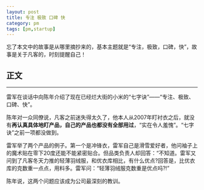 ```yaml
---
layout: post
title: 专注 极致 口碑 快
category: pm
tags: [pm,startup]
---
```


忘了本文中的故事是从哪里摘抄来的，基本主题就是“专注，极致，口碑，快”，故事是关于凡客的，时刻提醒自己！

## 正文
***

雷军在谈话中向陈年介绍了现在已经烂大街的小米的“七字诀”——“专注、极致、口碑、快”。

陈年对一众同僚说，凡客之前迷失得太久了，他本人从2007年盯衬衣之后，就没有<b>再认真具体地盯产品，自己的产品也都没有全部用过</b>，“实在令人羞愧”。“七字诀”之前一项都没做到。

雷军举了两个产品的例子。第一个是冲锋衣，雷军自己是滑雪爱好者，他问袖子上的魔术贴在零下20度还能不能紧密贴合。但品类负责人却回答：“不知道。雷军又问到了凡客冬天力推的轻薄羽绒服，和优衣库相比，有什么优点?回答是，比优衣库的克数重一点点，用料多。雷军问：“轻薄羽绒服克数重是优点吗?!”

陈年说，这两个问题应该成为公司最深刻的教训。 
